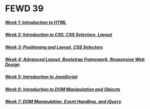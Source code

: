 # FEWD 39

##### [Week 1: Introduction to HTML](week_1/)

##### [Week 2: Introduction to CSS, CSS Selectors, Layout](week_2/)

##### [Week 3: Positioning and Layout, CSS Selectors](week_3/)

##### [Week 4: Advanced Layout, Bootstrap Framework, Responsive Web Design](week_4/)

##### [Week 5: Introduction to JavaScript](week_5/)

##### [Week 6: Introduction to DOM Manipulation and Objects](week_6/)

##### [Week 7: DOM Manipulation, Event Handling, and jQuery](week_7/)